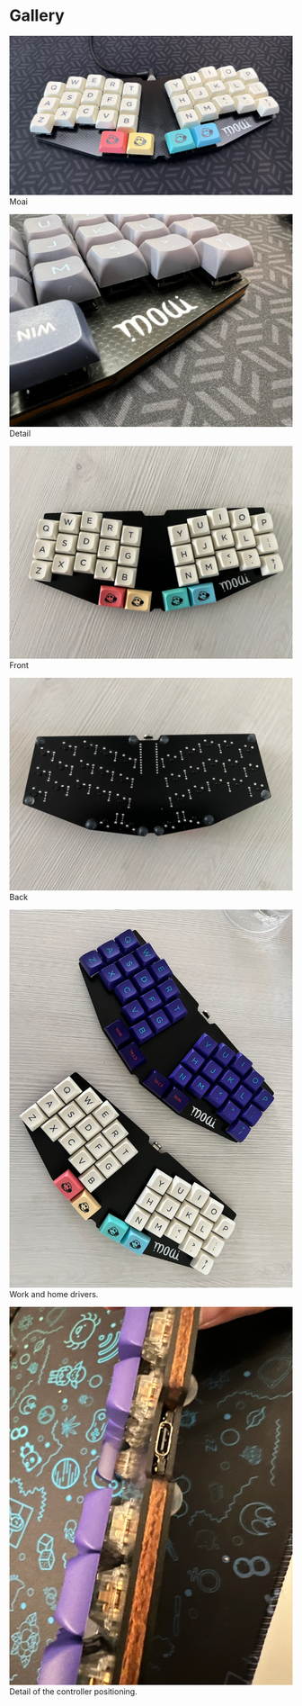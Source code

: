 # Gallery

![Moai](photo1.png) Moai

![Detail](photo2.png) Detail

![Front](photo3.png) Front

![Back](photo4.png) Back

![Couple](photo5.png) Work and home drivers.

![Controller](photo6.png) Detail of the controller positioning.
